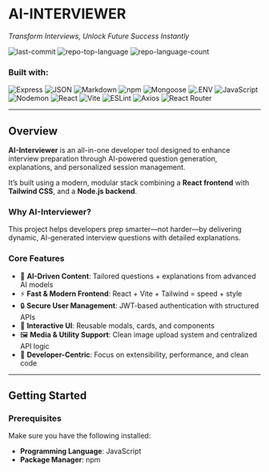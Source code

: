 # AI-INTERVIEWER

*Transform Interviews, Unlock Future Success Instantly*

![last-commit](https://img.shields.io/github/last-commit/himanshu-mishra22/AI-Interviewer?style=flat&logo=git&logoColor=white&color=0080ff)
![repo-top-language](https://img.shields.io/github/languages/top/himanshu-mishra22/AI-Interviewer?style=flat&color=0080ff)
![repo-language-count](https://img.shields.io/github/languages/count/himanshu-mishra22/AI-Interviewer?style=flat&color=0080ff)

### Built with:
![Express](https://img.shields.io/badge/Express-000000.svg?style=flat&logo=Express&logoColor=white)
![JSON](https://img.shields.io/badge/JSON-000000.svg?style=flat&logo=JSON&logoColor=white)
![Markdown](https://img.shields.io/badge/Markdown-000000.svg?style=flat&logo=Markdown&logoColor=white)
![npm](https://img.shields.io/badge/npm-CB3837.svg?style=flat&logo=npm&logoColor=white)
![Mongoose](https://img.shields.io/badge/Mongoose-F04D35.svg?style=flat&logo=Mongoose&logoColor=white)
![.ENV](https://img.shields.io/badge/.ENV-ECD53F.svg?style=flat&logo=dotenv&logoColor=black)
![JavaScript](https://img.shields.io/badge/JavaScript-F7DF1E.svg?style=flat&logo=JavaScript&logoColor=black)
![Nodemon](https://img.shields.io/badge/Nodemon-76D04B.svg?style=flat&logo=Nodemon&logoColor=white)
![React](https://img.shields.io/badge/React-61DAFB.svg?style=flat&logo=React&logoColor=black)
![Vite](https://img.shields.io/badge/Vite-646CFF.svg?style=flat&logo=Vite&logoColor=white)
![ESLint](https://img.shields.io/badge/ESLint-4B32C3.svg?style=flat&logo=ESLint&logoColor=white)
![Axios](https://img.shields.io/badge/Axios-5A29E4.svg?style=flat&logo=Axios&logoColor=white)
![React Router](https://img.shields.io/badge/React%20Router-CA4245.svg?style=flat&logo=React-Router&logoColor=white)

---

## Overview

**AI-Interviewer** is an all-in-one developer tool designed to enhance interview preparation through AI-powered question generation, explanations, and personalized session management. 

It’s built using a modern, modular stack combining a **React frontend** with **Tailwind CSS**, and a **Node.js backend**.

### Why AI-Interviewer?

This project helps developers prep smarter—not harder—by delivering dynamic, AI-generated interview questions with detailed explanations.

### Core Features

- 🧠 **AI-Driven Content**: Tailored questions + explanations from advanced AI models  
- ⚡ **Fast & Modern Frontend**: React + Vite + Tailwind = speed + style  
- 🔒 **Secure User Management**: JWT-based authentication with structured APIs  
- 🎯 **Interactive UI**: Reusable modals, cards, and components  
- 🖼️ **Media & Utility Support**: Clean image upload system and centralized API logic  
- 🚀 **Developer-Centric**: Focus on extensibility, performance, and clean code

---

## Getting Started

### Prerequisites

Make sure you have the following installed:

- **Programming Language**: JavaScript  
- **Package Manager**: npm
